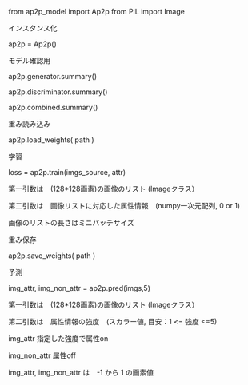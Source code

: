 from ap2p_model import Ap2p
from PIL import Image

インスタンス化

ap2p = Ap2p()


モデル確認用

ap2p.generator.summary()

ap2p.discriminator.summary()

ap2p.combined.summary()


重み読み込み

ap2p.load_weights( path )


学習

loss = ap2p.train(imgs_source, attr)

第一引数は　(128*128画素)の画像のリスト (Imageクラス）

第二引数は　画像リストに対応した属性情報　(numpy一次元配列, 0 or 1)

画像のリストの長さはミニバッチサイズ


重み保存

ap2p.save_weights( path )



予測 

img_attr, img_non_attr = ap2p.pred(imgs,5)

第一引数は　(128*128画素)の画像のリスト (Imageクラス）

第二引数は　属性情報の強度　(スカラー値, 目安：1 <= 強度 <=5)

img_attr 指定した強度で属性on

img_non_attr 属性off

img_attr, img_non_attr は　-1 から 1 の画素値